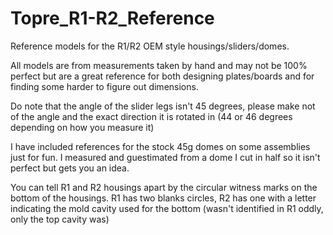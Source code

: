 # Topre_R1-R2_Reference
Reference models for the R1/R2 OEM style housings/sliders/domes.

All models are from measurements taken by hand and may not be 100% perfect but are a great reference for both designing plates/boards and for finding some harder to figure out dimensions.

Do note that the angle of the slider legs isn't 45 degrees, please make not of the angle and the exact direction it is rotated in (44 or 46 degrees depending on how you measure it)

I have included references for the stock 45g domes on some assemblies just for fun. I measured and guestimated from a dome I cut in half so it isn't perfect but gets you an idea.

You can tell R1 and R2 housings apart by the circular witness marks on the bottom of the housings. R1 has two blanks circles, R2 has one with a letter indicating the mold cavity used for the bottom (wasn't identified in R1 oddly, only the top cavity was)
